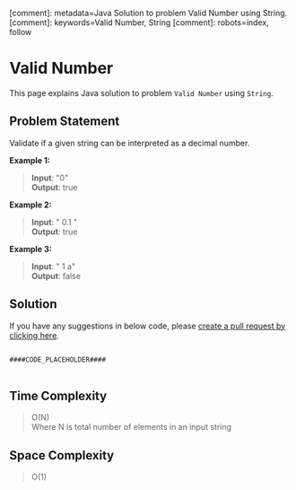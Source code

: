 [comment]: metadata=Java Solution to problem Valid Number using String.
[comment]: keywords=Valid Number, String
[comment]: robots=index, follow


<h1>Valid Number</h1>
<p>
This page explains Java solution to problem <code class="inline">Valid Number</code> using <code class="inline">String</code>.
</p>


<h2 class="heading">Problem Statement</h2>
<p>
Validate if a given string can be interpreted as a decimal number.
</p>

<b>Example 1:</b>
<blockquote>
<p>
<b>Input</b>: "0"<br />
<b>Output</b>: true<br/>
</p>
</blockquote>

<b>Example 2:</b>
<blockquote>
<p>
<b>Input</b>: " 0.1 "<br />
<b>Output</b>: true<br/>
</p>
</blockquote>

<b>Example 3:</b>
<blockquote>
<p>
<b>Input</b>: " 1 a"<br />
<b>Output</b>: false<br/>
</p>
</blockquote>


<h2 class="heading">Solution</h2>
If you have any suggestions in below code, please <a href="####LINK_PLACEHOLDER####" target="_blank" rel="noopener noreferrer" class="absolute">create a pull request by clicking here</a>.
<pre>
<code class="language-java">
####CODE_PLACEHOLDER####
</code>
</pre>


<h2 class="heading">Time Complexity</h2>
<blockquote>
<p>
O(N) <br />
Where N is total number of elements in an input string
</p>
</blockquote>


<h2 class="heading">Space Complexity</h2>
<blockquote>
<p>
O(1)
</p>
</blockquote>